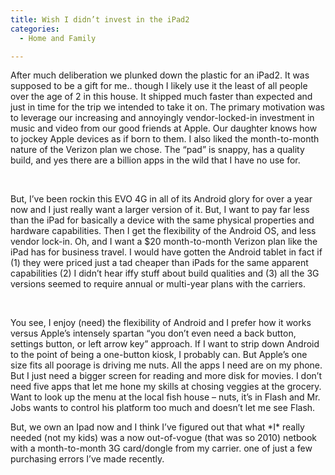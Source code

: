 ```yaml
---
title: Wish I didn’t invest in the iPad2
categories:
  - Home and Family

---
```

After much deliberation we plunked down the plastic for an iPad2. It was supposed to be a gift for me.. though I likely use it the least of all people over the age of 2 in this house. It shipped much faster than expected and just in time for the trip we intended to take it on. The primary motivation was to leverage our increasing and annoyingly vendor-locked-in investment in music and video from our good friends at Apple. Our daughter knows how to jockey Apple devices as if born to them. I also liked the month-to-month nature of the Verizon plan we chose. The &#8220;pad&#8221; is snappy, has a quality build, and yes there are a billion apps in the wild that I have no use for.

&nbsp;

But, I&#8217;ve been rockin this EVO 4G in all of its Android glory for over a year now and I just really want a larger version of it. But, I want to pay far less than the iPad for basically a device with the same physical properties and hardware capabilities. Then I get the flexibility of the Android OS, and less vendor lock-in. Oh, and I want a $20 month-to-month Verizon plan like the iPad has for business travel. I would have gotten the Android tablet in fact if (1) they were priced just a tad cheaper than iPads for the same apparent capabilities (2) I didn&#8217;t hear iffy stuff about build qualities and (3) all the 3G versions seemed to require annual or multi-year plans with the carriers.

&nbsp;

You see, I enjoy (need) the flexibility of Android and I prefer how it works versus Apple&#8217;s intensely spartan &#8220;you don&#8217;t even need a back button, settings button, or left arrow key&#8221; approach. If I want to strip down Android to the point of being a one-button kiosk, I probably can. But Apple&#8217;s one size fits all poorage is driving me nuts. All the apps I need are on my phone. But I just need a bigger screen for reading and more disk for movies. I don&#8217;t need five apps that let me hone my skills at chosing veggies at the grocery. Want to look up the menu at the local fish house &#8211; nuts, it&#8217;s in Flash and Mr. Jobs wants to control his platform too much and doesn&#8217;t let me see Flash.

But, we own an Ipad now and I think I&#8217;ve figured out that what \*I\* really needed (not my kids) was a now out-of-vogue (that was so 2010) netbook with a month-to-month 3G card/dongle from my carrier. <sigh> one of just a few purchasing errors I&#8217;ve made recently.
